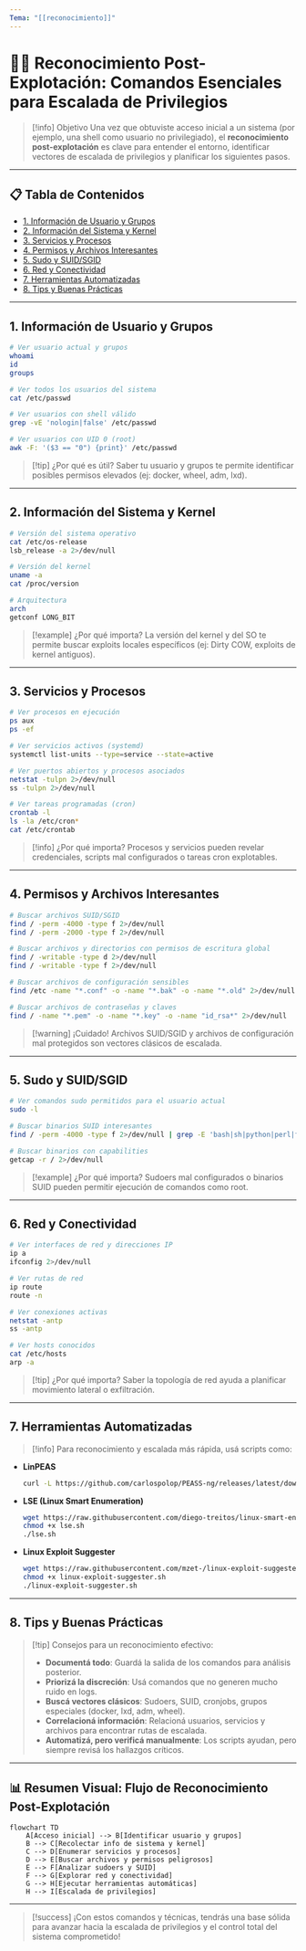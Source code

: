 ```yaml
---
Tema: "[[reconocimiento]]"
---
```


# 🕵️‍♂️ Reconocimiento Post-Explotación: Comandos Esenciales para Escalada de Privilegios

> [!info] Objetivo
> Una vez que obtuviste acceso inicial a un sistema (por ejemplo, una shell como usuario no privilegiado), el **reconocimiento post-explotación** es clave para entender el entorno, identificar vectores de escalada de privilegios y planificar los siguientes pasos.

---

## 📋 Tabla de Contenidos
- [1. Información de Usuario y Grupos](#1-información-de-usuario-y-grupos)
- [2. Información del Sistema y Kernel](#2-información-del-sistema-y-kernel)
- [3. Servicios y Procesos](#3-servicios-y-procesos)
- [4. Permisos y Archivos Interesantes](#4-permisos-y-archivos-interesantes)
- [5. Sudo y SUID/SGID](#5-sudo-y-suidsgid)
- [6. Red y Conectividad](#6-red-y-conectividad)
- [7. Herramientas Automatizadas](#7-herramientas-automatizadas)
- [8. Tips y Buenas Prácticas](#8-tips-y-buenas-prácticas)

---

## 1. Información de Usuario y Grupos

```bash
# Ver usuario actual y grupos
whoami
id
groups

# Ver todos los usuarios del sistema
cat /etc/passwd

# Ver usuarios con shell válido
grep -vE 'nologin|false' /etc/passwd

# Ver usuarios con UID 0 (root)
awk -F: '($3 == "0") {print}' /etc/passwd
```

> [!tip] ¿Por qué es útil?
> Saber tu usuario y grupos te permite identificar posibles permisos elevados (ej: docker, wheel, adm, lxd).

---

## 2. Información del Sistema y Kernel

```bash
# Versión del sistema operativo
cat /etc/os-release
lsb_release -a 2>/dev/null

# Versión del kernel
uname -a
cat /proc/version

# Arquitectura
arch
getconf LONG_BIT
```

> [!example] ¿Por qué importa?
> La versión del kernel y del SO te permite buscar exploits locales específicos (ej: Dirty COW, exploits de kernel antiguos).

---

## 3. Servicios y Procesos

```bash
# Ver procesos en ejecución
ps aux
ps -ef

# Ver servicios activos (systemd)
systemctl list-units --type=service --state=active

# Ver puertos abiertos y procesos asociados
netstat -tulpn 2>/dev/null
ss -tulpn 2>/dev/null

# Ver tareas programadas (cron)
crontab -l
ls -la /etc/cron*
cat /etc/crontab
```

> [!info] ¿Por qué importa?
> Procesos y servicios pueden revelar credenciales, scripts mal configurados o tareas cron explotables.

---

## 4. Permisos y Archivos Interesantes

```bash
# Buscar archivos SUID/SGID
find / -perm -4000 -type f 2>/dev/null
find / -perm -2000 -type f 2>/dev/null

# Buscar archivos y directorios con permisos de escritura global
find / -writable -type d 2>/dev/null
find / -writable -type f 2>/dev/null

# Buscar archivos de configuración sensibles
find /etc -name "*.conf" -o -name "*.bak" -o -name "*.old" 2>/dev/null

# Buscar archivos de contraseñas y claves
find / -name "*.pem" -o -name "*.key" -o -name "id_rsa*" 2>/dev/null
```

> [!warning] ¡Cuidado!
> Archivos SUID/SGID y archivos de configuración mal protegidos son vectores clásicos de escalada.

---

## 5. Sudo y SUID/SGID

```bash
# Ver comandos sudo permitidos para el usuario actual
sudo -l

# Buscar binarios SUID interesantes
find / -perm -4000 -type f 2>/dev/null | grep -E 'bash|sh|python|perl|find|vim|nmap|cp|tar|less|more|nano|vi'

# Buscar binarios con capabilities
getcap -r / 2>/dev/null
```

> [!example] ¿Por qué importa?
> Sudoers mal configurados o binarios SUID pueden permitir ejecución de comandos como root.

---

## 6. Red y Conectividad

```bash
# Ver interfaces de red y direcciones IP
ip a
ifconfig 2>/dev/null

# Ver rutas de red
ip route
route -n

# Ver conexiones activas
netstat -antp
ss -antp

# Ver hosts conocidos
cat /etc/hosts
arp -a
```

> [!tip] ¿Por qué importa?
> Saber la topología de red ayuda a planificar movimiento lateral o exfiltración.

---

## 7. Herramientas Automatizadas

> [!info] Para reconocimiento y escalada más rápida, usá scripts como:

- **LinPEAS**  
  ```bash
  curl -L https://github.com/carlospolop/PEASS-ng/releases/latest/download/linpeas.sh | sh
  ```
- **LSE (Linux Smart Enumeration)**
  ```bash
  wget https://raw.githubusercontent.com/diego-treitos/linux-smart-enumeration/master/lse.sh
  chmod +x lse.sh
  ./lse.sh
  ```
- **Linux Exploit Suggester**
  ```bash
  wget https://raw.githubusercontent.com/mzet-/linux-exploit-suggester/master/linux-exploit-suggester.sh
  chmod +x linux-exploit-suggester.sh
  ./linux-exploit-suggester.sh
  ```

---

## 8. Tips y Buenas Prácticas

> [!tip] Consejos para un reconocimiento efectivo:
> - **Documentá todo**: Guardá la salida de los comandos para análisis posterior.
> - **Priorizá la discreción**: Usá comandos que no generen mucho ruido en logs.
> - **Buscá vectores clásicos**: Sudoers, SUID, cronjobs, grupos especiales (docker, lxd, adm, wheel).
> - **Correlacioná información**: Relacioná usuarios, servicios y archivos para encontrar rutas de escalada.
> - **Automatizá, pero verificá manualmente**: Los scripts ayudan, pero siempre revisá los hallazgos críticos.

---

## 📊 Resumen Visual: Flujo de Reconocimiento Post-Explotación

```mermaid
flowchart TD
    A[Acceso inicial] --> B[Identificar usuario y grupos]
    B --> C[Recolectar info de sistema y kernel]
    C --> D[Enumerar servicios y procesos]
    D --> E[Buscar archivos y permisos peligrosos]
    E --> F[Analizar sudoers y SUID]
    F --> G[Explorar red y conectividad]
    G --> H[Ejecutar herramientas automáticas]
    H --> I[Escalada de privilegios]
```

---

> [!success] ¡Con estos comandos y técnicas, tendrás una base sólida para avanzar hacia la escalada de privilegios y el control total del sistema comprometido!